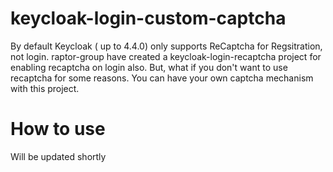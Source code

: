 # keycloak-login-custom-captcha

By default Keycloak ( up to 4.4.0) only supports ReCaptcha for Regsitration, not login.  raptor-group have created a keycloak-login-recaptcha project for enabling recaptcha on login also. But, what if you don't want to use recaptcha for some reasons. You can have your own captcha mechanism with this project.

#		How to use
Will be updated shortly
